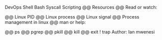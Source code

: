 DevOps
Shell
Bash
Syscall
Scripting
@@ Resources
@@ Read or watch:

@@ Linux PID
@@ Linux process
@@ Linux signal
@@ Process management in linux
@@ man or help:

@@ ps
@@ pgrep
@@ pkill
@@ kill
@@ exit
! trap
Author: Ian mwenesi
